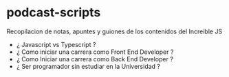 # podcast-scripts
Recopilacion de notas, apuntes y guiones de los contenidos del Increible JS

* ¿ Javascript vs Typescript ?
* ¿ Como iniciar una carrera como Front End Developer ?
* ¿ Como Iniciar una carrera como Back End Developer ?
* ¿ Ser programador sin estudiar en la Universidad ?
